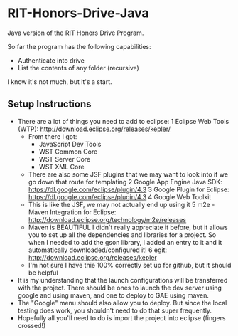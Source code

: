 RIT-Honors-Drive-Java
=====================

Java version of the RIT Honors Drive Program.

So far the program has the following capabilities:
* Authenticate into drive
* List the contents of any folder (recursive)

I know it's not much, but it's a start.


Setup Instructions
------------------

* There are a lot of things you need to add to eclipse:
  1 Eclipse Web Tools (WTP):  http://download.eclipse.org/releases/kepler/
    * From there I got:
      * JavaScript Dev Tools
      * WST Common Core
      * WST Server Core
      * WST XML Core
    * There are also some JSF plugins that we may want to look into if we go down that route for templating
  2 Google App Engine Java SDK: https://dl.google.com/eclipse/plugin/4.3 
  3 Google Plugin for Eclipse: https://dl.google.com/eclipse/plugin/4.3
  4 Google Web Toolkit
    * This is like the JSF, we may not actually end up using it
  5 m2e - Maven Integration for Eclipse: http://download.eclipse.org/technology/m2e/releases
    * Maven is BEAUTIFUL  I didn't really appreciate it before, but it allows you to set up all the dependencies and libraries for a project.  So when I needed to add the gson library, I added an entry to it and it automatically downloaded/configured it!
  6 egit:  http://download.eclipse.org/releases/kepler
    * I'm not sure I have thie 100% correctly set up for github, but it should be helpful
* It is my understanding that the launch configurations will be transferred with the project.  There should be ones to launch the dev server using google and using maven, and one to deploy to GAE using maven.
* The "Google" menu should also allow you to deploy.  But since the local testing does work, you shouldn't need to do that super frequently.
* Hopefully all you'll need to do is import the project into eclipse (fingers crossed!)
